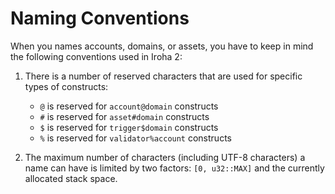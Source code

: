 # Naming Conventions

When you names accounts, domains, or assets, you have to keep in mind the
following conventions used in Iroha 2:

1. There is a number of reserved characters that are used for specific
   types of constructs:

   - `@` is reserved for `account@domain` constructs
   - `#` is reserved for `asset#domain` constructs
   - `$` is reserved for `trigger$domain` constructs
   - `%` is reserved for `validator%account` constructs

2. The maximum number of characters (including UTF-8 characters) a name can
   have is limited by two factors: `[0, u32::MAX]` and the currently
   allocated stack space.
